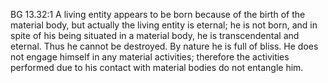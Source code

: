 BG 13.32:1	A living entity appears to be born because of the birth of the material body, but actually the living entity is eternal; he is not born, and in spite of his being situated in a material body, he is transcendental and eternal. Thus he cannot be destroyed. By nature he is full of bliss. He does not engage himself in any material activities; therefore the activities performed due to his contact with material bodies do not entangle him.